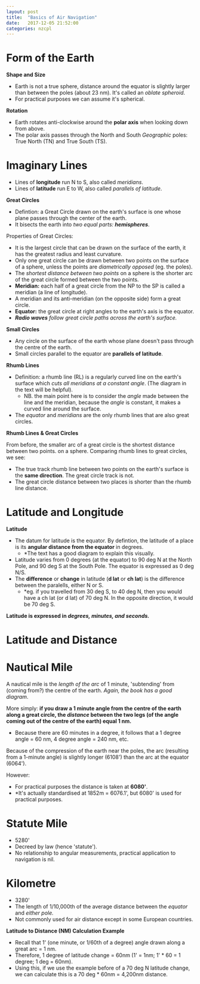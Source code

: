 ```yaml
---
layout: post
title:  "Basics of Air Navigation"
date:   2017-12-05 21:52:00
categories: nzcpl
---
```


# Form of the Earth

**Shape and Size**

 * Earth is not a true sphere, distance around the equator is slightly larger than between
   the poles (about 23 nm). It's called an *oblate spheroid*.
 * For practical purposes we can assume it's spherical.

**Rotation**

 * Earth rotates anti-clockwise around the **polar axis** when looking down from above.
 * The polar axis passes through the North and South *Geographic* poles: True North (TN)
   and True South (TS).

# Imaginary Lines

 * Lines of **longitude** run N to S, also called *meridians*.
 * Lines of **latitude** run E to W, also called *parallels of latitude*.

**Great Circles**

 * Defintion: a Great Circle drawn on the earth's surface is one whose plane passes through
   the center of the earth.
 * It bisects the earth into *two equal parts: **hemispheres***.

Properties of Great Circles:

 * It is the largest circle that can be drawn on the surface of the earth, it has the greatest
   radius and least curvature.
 * Only one great circle can be drawn between two points on the surface of a sphere, unless
   the points are *diametrically opposed* (eg. the poles).
 * The *shortest distance between two points* on a sphere is the shorter arc of the great
   circle formed between the two points.
 * **Meridian:** each half of a great circle from the NP to the SP is called a meridian (a
   line of longitude).
 * A meridian and its anti-meridian (on the opposite side) form a great circle.
 * **Equator:** the great circle at right angles to the earth's axis is the equator.
 * ***Radio waves** follow great circle paths across the earth's surface.*

**Small Circles**

 * Any circle on the surface of the earth whose plane doesn't pass through the centre of the
   earth.
 * Small circles parallel to the equator are **parallels of latitude**.

**Rhumb Lines**

 * Definition: a rhumb line (RL) is a regularly curved line on the earth's surface which
   *cuts all meridians at a constant angle*. (The diagram in the text will be helpful).
    * NB. the main point here is to consider the *angle* made between the line and the
      meridian, because the *angle* is constant, it makes a curved line around the surface.
 * The *equator* and *meridians* are the only rhumb lines that are also great circles.

**Rhumb Lines & Great Circles**

From before, the smaller arc of a great circle is the shortest distance between two points.
on a sphere. Comparing rhumb lines to great circles, we see:

 * The true track rhumb line between two points on the earth's surface is the **same
   direction**. The great circle track is not.
 * The great circle distance between two places is shorter than the rhumb line distance.

# Latitude and Longitude

**Latitude**

 * The datum for latitude is the equator. By defintion, the latitude of a place is its
   **angular distance from the equator** in degrees.
    * *The text has a good diagram to explain this visually.
 * Latitude varies from 0 degrees (at the equator) to 90 deg N at the North Pole, and
   90 deg S at the South Pole. The equator is expressed as 0 deg N/S.
 * The **difference** or **change** in latitude (**d lat** or **ch lat**) is the
   difference between the paralells, either N or S.
    * *eg. if you travelled from 30 deg S, to 40 deg N, then you would have a ch lat
    (or d lat) of 70 deg N. In the opposite direction, it would be 70 deg S.

**Latitude is expressed in *degrees, minutes, and seconds.***

# Latitude and Distance

# Nautical Mile

A nautical mile is the *length of the arc* of 1 minute, 'subtending' from (coming from?)
the centre of the earth. *Again, the book has a good diagram*.

More simply: **if you draw a 1 minute angle from the centre of the earth along a great
circle, the *distance* between the two legs (of the angle coming out of the centre of the
earth) equal 1 nm.**

 * Because there are 60 minutes in a degree, it follows that a 1 degree angle = 60 nm,
   4 degree angle = 240 nm, etc.

Because of the compression of the earth near the poles, the arc (resulting from a 1-minute
angle) is slightly longer (6108') than the arc at the equator (6064').

However:

 * For practical purposes the distance is taken at **6080'**.
 * *It's actually standardised at 1852m = 6076.1', but 6080' is used for practical purposes.

# Statute Mile

 * 5280'
 * Decreed by law (hence 'statute').
 * No relationship to angular measurements, practical application to navigation is nil.

# Kilometre

 * 3280'
 * The length of 1/10,000th of the average distance between the *equator* and *either pole.*
 * Not commonly used for air distance except in some European countries.

**Latitude to Distance (NM) Calculation Example**

 * Recall that 1' (one minute, or 1/60th of a degree) angle drawn along a great arc = 1 nm.
 * Therefore, 1 degree of latitude change = 60nm (1' = 1nm; 1' * 60 = 1 degree; 1 deg = 60nm).
 * Using this, if we use the example before of a 70 deg N latitude change, we can calculate
   this is a 70 deg * 60nm = 4,200nm distance.
